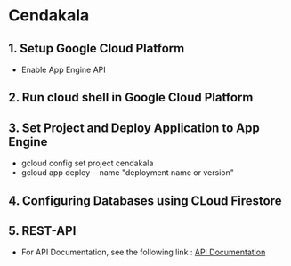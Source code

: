 # Cendakala

## 1. Setup Google Cloud Platform
- Enable App Engine API

## 2. Run cloud shell in Google Cloud Platform

## 3. Set Project and Deploy Application to App Engine
- gcloud config set project cendakala
- gcloud app deploy --name "deployment name or version"

## 4. Configuring Databases using CLoud Firestore

## 5. REST-API
- For API Documentation, see the following link : [API Documentation](https://docs.google.com/document/d/1y4ClCsz6hy0ygxJ8HvCwDNeSdZL8LUDqe-rE3bVlZBY/edit?usp=sharing)
